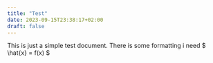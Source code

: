 ```yaml
---
title: "Test"
date: 2023-09-15T23:38:17+02:00
draft: false
---
```


 This is just a simple test document. There is some formatting i need 
 $ \hat{x} = f(x) $


